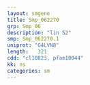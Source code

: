```yaml
---
layout: smgene
title: Smp_062270
grp: Smp_06
description: "lin 52"
smp: Smp_062270.1
uniprot: "G4LVN8"
length:   321
cdd: "cl10823, pfam10044"
kk: ns
categories: sm
---
```

